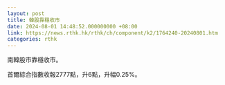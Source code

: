 ```yaml
---
layout: post
title: 韓股靠穩收市
date: 2024-08-01 14:48:52.000000000 +08:00
link: https://news.rthk.hk/rthk/ch/component/k2/1764240-20240801.htm
categories: rthk
---
```


南韓股市靠穩收市。

首爾綜合指數收報2777點，升6點，升幅0.25%。
